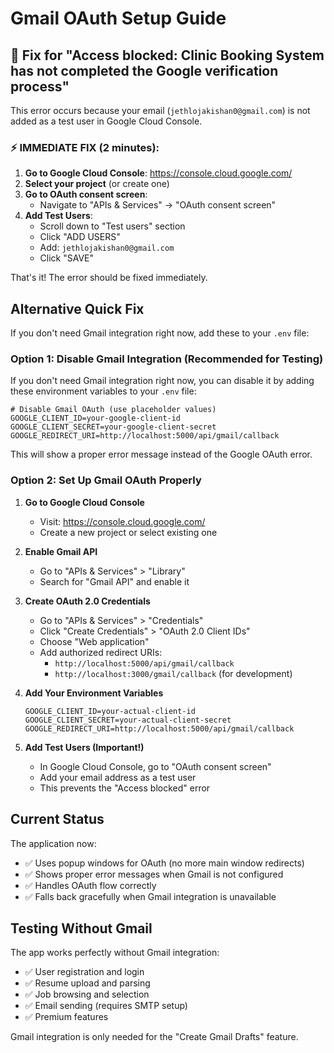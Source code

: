 # Gmail OAuth Setup Guide

## 🚨 Fix for "Access blocked: Clinic Booking System has not completed the Google verification process"

This error occurs because your email (`jethlojakishan0@gmail.com`) is not added as a test user in Google Cloud Console.

### ⚡ IMMEDIATE FIX (2 minutes):

1. **Go to Google Cloud Console**: https://console.cloud.google.com/
2. **Select your project** (or create one)
3. **Go to OAuth consent screen**:
   - Navigate to "APIs & Services" → "OAuth consent screen"
4. **Add Test Users**:
   - Scroll down to "Test users" section
   - Click "ADD USERS"
   - Add: `jethlojakishan0@gmail.com`
   - Click "SAVE"

That's it! The error should be fixed immediately.

## Alternative Quick Fix

If you don't need Gmail integration right now, add these to your `.env` file:

### Option 1: Disable Gmail Integration (Recommended for Testing)

If you don't need Gmail integration right now, you can disable it by adding these environment variables to your `.env` file:

```env
# Disable Gmail OAuth (use placeholder values)
GOOGLE_CLIENT_ID=your-google-client-id
GOOGLE_CLIENT_SECRET=your-google-client-secret
GOOGLE_REDIRECT_URI=http://localhost:5000/api/gmail/callback
```

This will show a proper error message instead of the Google OAuth error.

### Option 2: Set Up Gmail OAuth Properly

1. **Go to Google Cloud Console**
   - Visit: https://console.cloud.google.com/
   - Create a new project or select existing one

2. **Enable Gmail API**
   - Go to "APIs & Services" > "Library"
   - Search for "Gmail API" and enable it

3. **Create OAuth 2.0 Credentials**
   - Go to "APIs & Services" > "Credentials"
   - Click "Create Credentials" > "OAuth 2.0 Client IDs"
   - Choose "Web application"
   - Add authorized redirect URIs:
     - `http://localhost:5000/api/gmail/callback`
     - `http://localhost:3000/gmail/callback` (for development)

4. **Add Your Environment Variables**
   ```env
   GOOGLE_CLIENT_ID=your-actual-client-id
   GOOGLE_CLIENT_SECRET=your-actual-client-secret
   GOOGLE_REDIRECT_URI=http://localhost:5000/api/gmail/callback
   ```

5. **Add Test Users (Important!)**
   - In Google Cloud Console, go to "OAuth consent screen"
   - Add your email address as a test user
   - This prevents the "Access blocked" error

## Current Status

The application now:
- ✅ Uses popup windows for OAuth (no more main window redirects)
- ✅ Shows proper error messages when Gmail is not configured
- ✅ Handles OAuth flow correctly
- ✅ Falls back gracefully when Gmail integration is unavailable

## Testing Without Gmail

The app works perfectly without Gmail integration:
- ✅ User registration and login
- ✅ Resume upload and parsing
- ✅ Job browsing and selection
- ✅ Email sending (requires SMTP setup)
- ✅ Premium features

Gmail integration is only needed for the "Create Gmail Drafts" feature.
